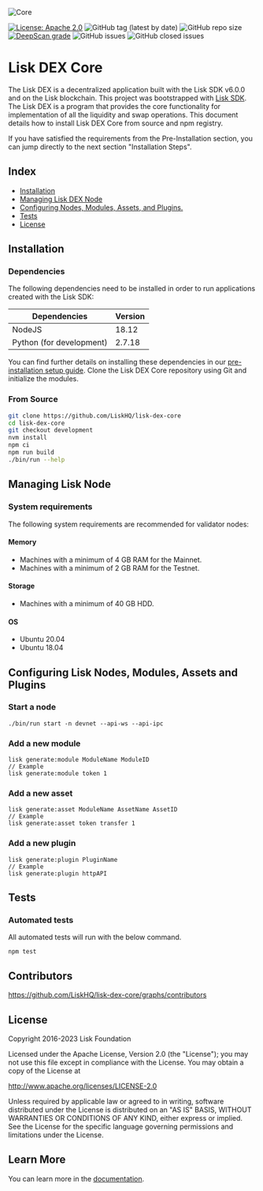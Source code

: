 ![Core](https://github.com/LiskHQ/lisk-dex-core/assets/101553630/f298325c-c09d-41d9-99e4-127684857b4b)

[![License: Apache 2.0](https://img.shields.io/badge/License-Apache%202.0-blue.svg)](http://www.apache.org/licenses/LICENSE-2.0)
![GitHub tag (latest by date)](https://img.shields.io/github/v/tag/liskHQ/lisk-dex-core)
![GitHub repo size](https://img.shields.io/github/repo-size/liskhq/lisk-dex-core)
[![DeepScan grade](https://deepscan.io/api/teams/6759/projects/8870/branches/113510/badge/grade.svg)](https://deepscan.io/dashboard/#view=project&tid=19600&pid=23052&bid=748279)
![GitHub issues](https://img.shields.io/github/issues-raw/liskhq/lisk-dex-core)
![GitHub closed issues](https://img.shields.io/github/issues-closed-raw/liskhq/lisk-dex-core)

# Lisk DEX Core

The Lisk DEX is a decentralized application built with the Lisk SDK v6.0.0 and on the Lisk blockchain. This project was bootstrapped with [Lisk SDK](https://github.com/LiskHQ/lisk-sdk). The Lisk DEX is a program that provides the core functionality for implementation of all the liquidity and swap operations. This document details how to install Lisk DEX Core from source and npm registry.

If you have satisfied the requirements from the Pre-Installation section, you can jump directly to the next section "Installation Steps".

## Index

- [Installation](#installation)
- [Managing Lisk DEX Node](#managing-lisk-node)
- [Configuring Nodes, Modules, Assets, and Plugins.](#configuring-lisk-node)
- [Tests](#tests)
- [License](#license)

## Installation

### Dependencies

The following dependencies need to be installed in order to run applications created with the Lisk SDK:

| Dependencies             | Version |
| ------------------------ | ------- |
| NodeJS                   | 18.12   |
| Python (for development) | 2.7.18  |

You can find further details on installing these dependencies in our [pre-installation setup guide](https://lisk.com/documentation/lisk-core/setup/source.html#source-pre-install).
Clone the Lisk DEX Core repository using Git and initialize the modules.

### From Source

```bash
git clone https://github.com/LiskHQ/lisk-dex-core
cd lisk-dex-core
git checkout development
nvm install
npm ci
npm run build
./bin/run --help
```

## Managing Lisk Node

### System requirements

The following system requirements are recommended for validator nodes:

#### Memory

- Machines with a minimum of 4 GB RAM for the Mainnet.
- Machines with a minimum of 2 GB RAM for the Testnet.

#### Storage

- Machines with a minimum of 40 GB HDD.

#### OS

- Ubuntu 20.04
- Ubuntu 18.04

## Configuring Lisk Nodes, Modules, Assets and Plugins

### Start a node

```
./bin/run start -n devnet --api-ws --api-ipc
```

### Add a new module

```
lisk generate:module ModuleName ModuleID
// Example
lisk generate:module token 1
```

### Add a new asset

```
lisk generate:asset ModuleName AssetName AssetID
// Example
lisk generate:asset token transfer 1
```

### Add a new plugin

```
lisk generate:plugin PluginName
// Example
lisk generate:plugin httpAPI
```

## Tests

### Automated tests

All automated tests will run with the below command.

```
npm test
```

## Contributors

https://github.com/LiskHQ/lisk-dex-core/graphs/contributors

## License

Copyright 2016-2023 Lisk Foundation

Licensed under the Apache License, Version 2.0 (the "License");
you may not use this file except in compliance with the License.
You may obtain a copy of the License at

http://www.apache.org/licenses/LICENSE-2.0

Unless required by applicable law or agreed to in writing, software
distributed under the License is distributed on an "AS IS" BASIS,
WITHOUT WARRANTIES OR CONDITIONS OF ANY KIND, either express or implied.
See the License for the specific language governing permissions and
limitations under the License.

[lisk documentation site]: https://lisk.com/documentation/lisk-core/

## Learn More

You can learn more in the [documentation](https://lisk.com/documentation/lisk-sdk/).
